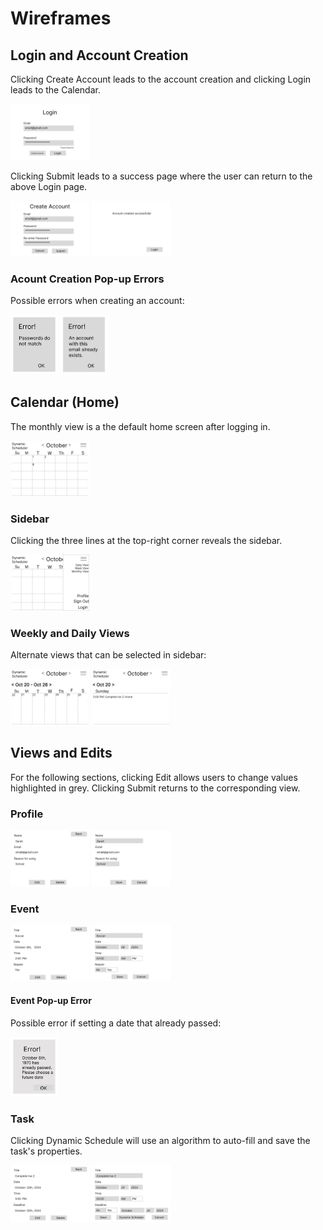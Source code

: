 # Wireframes
## Login and Account Creation
Clicking Create Account leads to the account creation and clicking Login leads to the Calendar.

<img src="a1.png" width="25%" height="25%">

Clicking Submit leads to a success page where the user can return to the above Login page.

<p float="left">
  <img src="a2.png" width="25%" height="25%">
  <img src="a3.png" width="25%" height="25%"> 
</p>

### Acount Creation Pop-up Errors
Possible errors when creating an account:

<p float="left">
  <img src="a4.png" width="15%" height="15%">
  <img src="a5.png" width="15%" height="15%"> 
</p>

## Calendar (Home)
The monthly view is a the default home screen after logging in.

<img src="b1.png" width="25%" height="25%">

### Sidebar
Clicking the three lines at the top-right corner reveals the sidebar.

<img src="b2.png" width="25%" height="25%">

### Weekly and Daily Views
Alternate views that can be selected in sidebar:

<p float="left">
  <img src="b3.png" width="25%" height="25%">
  <img src="b4.png" width="25%" height="25%"> 
</p>

## Views and Edits
For the following sections, clicking Edit allows users to change values highlighted in grey. Clicking Submit returns to the corresponding view.

### Profile
<p float="left">
  <img src="c1.png" width="25%" height="25%">
  <img src="c2.png" width="25%" height="25%">
</p>

### Event
<p float="left">
  <img src="d1.png" width="25%" height="25%">
  <img src="d2.png" width="25%" height="25%"> 
</p>

#### Event Pop-up Error
Possible error if setting a date that already passed:

<img src="d3.png" width="15%" height="15%">

### Task
Clicking Dynamic Schedule will use an algorithm to auto-fill and save the task's properties.

<p float="left">
  <img src="e1.png" width="25%" height="25%">
  <img src="e2.png" width="25%" height="25%">
</p>
